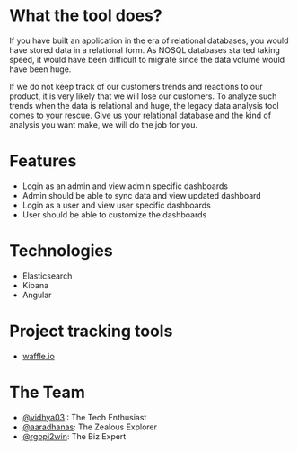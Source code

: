 # What the tool does?

If you have built an application in the era of relational databases, you would have stored data in a relational form. As NOSQL databases started taking speed, it would have been difficult to migrate since the data volume would have been huge.

If we do not keep track of our customers trends and reactions to our product, it is very likely that we will lose our customers. To analyze such trends when the data is relational and huge, the legacy data analysis tool comes to your rescue. Give us your relational database and the kind of analysis you want make, we will do the job for you.

# Features

- Login as an admin and view admin specific dashboards
- Admin should be able to sync data and view updated dashboard
- Login as a user and view user specific dashboards
- User should be able to customize the dashboards

# Technologies

- Elasticsearch
- Kibana
- Angular

# Project tracking tools

- [waffle.io](https://waffle.io/)


# The Team

- [@vidhya03](https://github.com/vidhya03) : The Tech Enthusiast
- [@aaradhanas](https://github.com/aaradhanas): The Zealous Explorer
- [@rgopi2win](https://github.com/rgopi2win): The Biz Expert